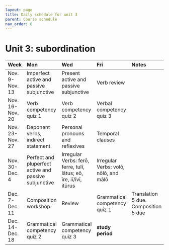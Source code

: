 ```yaml
---
layout: page
title: Daily schedule for unit 3
parent: Course schedule
nav_order: 6
---
```



# Unit 3: subordination

| Week | Mon     |  Wed     |  Fri     | Notes |
| :------------- | :------------- |:------------- | :-------------| :-------------|
|Nov. 9-Nov. 13 | Imperfect active and passive subjunctive | Present active and passive subjunctive| Verb review |      |
|Nov. 16-Nov. 20 | Verb competency quiz 1 | Verb competency quiz 2| Verbal competency quiz 3 |      |
|Nov. 23-Nov. 27 | Deponent verbs, indirect statement | Personal pronouns and reflexives| Temporal clauses |      |
|Nov. 30-Dec. 4 | Perfect and pluperfect active and passive subjunctive | Irregular Verbs: ferō, ferre, tulī, lātus; eō, īre, iī/īvī, itūrus| Irregular Verbs: volō, nōlō, and mālō |      |
|Dec. 7-Dec. 11 | Composition workshop. | Review| Grammatical competency quiz 1 |     Translation 5 due. Composition 5 due |
|Dec. 14-Dec. 18 | Grammatical competency quiz 2 | Grammatical competency quiz 3| **study period** |      |

